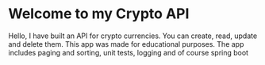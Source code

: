 # Welcome to my Crypto API
Hello, I have built an API for crypto currencies. You can create, read, update and delete them. 
This app was made for educational purposes. The app includes paging and sorting, unit tests, logging and of course spring boot
